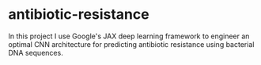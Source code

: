 # antibiotic-resistance

In this project I use Google's JAX deep learning framework to engineer an optimal CNN architecture for predicting antibiotic resistance using bacterial DNA sequences. 

